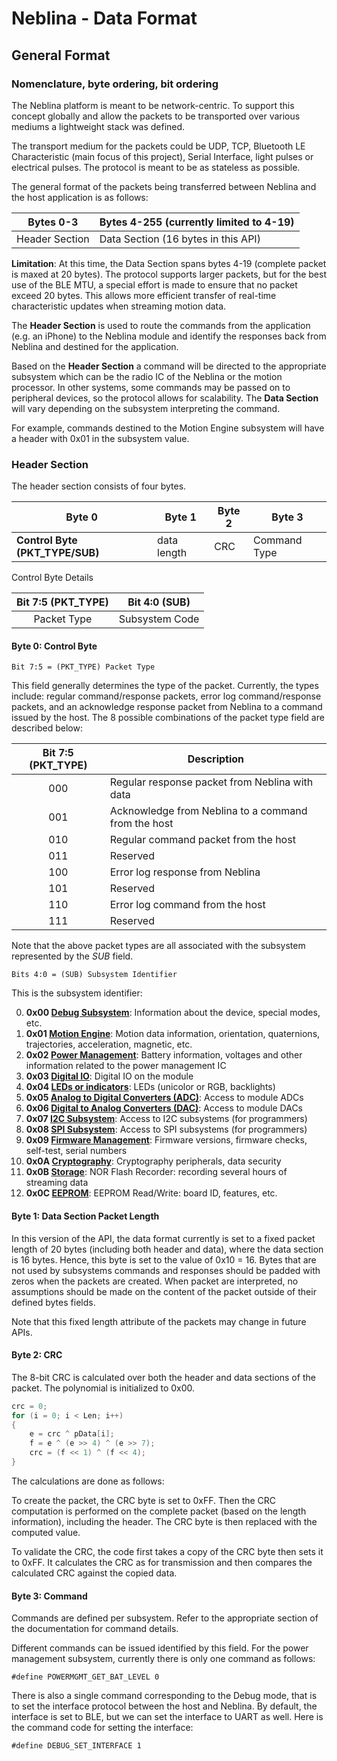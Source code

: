 # Neblina - Data Format

## General Format

### Nomenclature, byte ordering, bit ordering

The Neblina platform is meant to be network-centric.  To support this concept globally and allow the packets to be transported over various mediums a lightweight stack was defined.  

The transport medium for the packets could be UDP, TCP, Bluetooth LE Characteristic (main focus of this project), Serial Interface, light pulses or electrical pulses.  The protocol is meant to be as stateless as possible.

The general format of the packets being transferred between Neblina and the host application is as follows:

| Bytes 0-3      | Bytes 4-255 (currently limited to 4-19)    |
|----------------|----------------|
| Header Section | Data Section (16 bytes in this API)  |

**Limitation**: At this time, the Data Section spans bytes 4-19 (complete packet is maxed at 20 bytes).  The protocol supports larger packets, but for the best use of the BLE MTU, a special effort is made to ensure that no packet exceed 20 bytes.  This allows more efficient transfer of real-time characteristic updates when streaming motion data.

The **Header Section** is used to route the commands from the application (e.g. an iPhone) to the Neblina module and identify the responses back from Neblina and destined for the application.

Based on the **Header Section** a command will be directed to the appropriate subsystem which can be the radio IC of the Neblina or the motion processor.  In other systems, some commands may be passed on to peripheral devices, so the protocol allows for scalability.  The **Data Section** will vary depending on the subsystem interpreting the command.

For example, commands destined to the Motion Engine subsystem will have a header with 0x01 in the subsystem value.

### Header Section
The header section consists of four bytes.

|  Byte 0  |  Byte 1 | Byte 2 |   Byte 3   |
|----------|---------|--------|------------|
|    **Control Byte (PKT_TYPE/SUB)** | data length|  CRC   |Command Type|

Control Byte Details

|  Bit 7:5 (PKT_TYPE) |   Bit 4:0 (SUB)  |
|:-------------------:|:----------------:|
|     Packet Type     |  Subsystem Code  |


#### Byte 0: Control Byte
`Bit 7:5 = (PKT_TYPE) Packet Type`

This field generally determines the type of the packet. Currently, the types include: regular command/response packets, error log command/response packets, and an acknowledge response packet from Neblina to a command issued by the host. The 8 possible combinations of the packet type field are described below:

|  Bit 7:5 (PKT_TYPE) |                    Description                    |
|:-------------------:|---------------------------------------------------|
|         000         |Regular response packet from Neblina with data     |
|         001         |Acknowledge from Neblina to a command from the host|
|         010         |Regular command packet from the host               |
|         011         |Reserved                                           |
|         100         |Error log response from Neblina                    |
|         101         |Reserved                                           |
|         110         |Error log command from the host                    |
|         111         |Reserved                                           |

Note that the above packet types are all associated with the subsystem represented by the *SUB* field. 

<!---
```c 
Bit#7: (ERR) Error Log Indicator
```
If set to 1, it shows that the packet is an error log command/response associated with the subsystem represented by *SUB*. Otherwise, if set to 0, it shows that the packet is a regular command/response associated with the subsystem represented by *SUB*.

```c 
Bit#6: (CR) Command/Response Indicator
```
If set to 1, it shows that the packet is a command from the host to the target device. Otherwise, the packet is a response from the target to the host. *Note: Target is usually the Neblina module or one of its component, host is a tablet or smartphone*

```c 
Bit#5: (ACK) Acknowledge Indicator
```
If set to 1, it shows that the packet is a simple acknowledge response from Neblina to a command issued by the host.
--->

`Bits 4:0 = (SUB) Subsystem Identifier`

This is the subsystem identifier:

0. **0x00 [Debug Subsystem](/debug.html)**: Information about the device, special modes, etc.
1. **0x01 [Motion Engine](/../motionenginepackets.md)**: Motion data information, orientation, quaternions, trajectories, acceleration, magnetic, etc.
2. **0x02 [Power Management](/powermanagement.html)**: Battery information, voltages and other information related to the power management IC
3. **0x03 [Digital IO](/digitalio.html)**: Digital IO on the module
4. **0x04 [LEDs or indicators](/led.html)**: LEDs (unicolor or RGB, backlights)
5. **0x05 [Analog to Digital Converters (ADC)](/adc.html)**: Access to module ADCs
6. **0x06 [Digital to Analog Converters (DAC)](/dac.html)**: Access to module DACs
7. **0x07 [I2C Subsystem](/i2c.html)**: Access to I2C subsystems (for programmers)
8. **0x08 [SPI Subsystem](/spi.html)**: Access to SPI subsystems (for programmers)
9. **0x09 [Firmware Management](/firmware.html)**: Firmware versions, firmware checks, self-test, serial numbers
10. **0x0A [Cryptography](/security.html)**: Cryptography peripherals, data security
11. **0x0B [Storage](/norflash.html)**: NOR Flash Recorder: recording several hours of streaming data
12. **0x0C [EEPROM](/eeprom.html)**: EEPROM Read/Write: board ID, features, etc. 

#### Byte 1: Data Section Packet Length

In this version of the API, the data format currently is set to a fixed packet length of 20 bytes (including both header and data), where the data section is 16 bytes. Hence, this byte is set to the value of 0x10 = 16.  Bytes that are not used by subsystems commands and responses should be padded with zeros when the packets are created.  When packet are interpreted, no assumptions should be made on the content of the packet outside of their defined bytes fields.

Note that this fixed length attribute of the packets may change in future APIs.

#### Byte 2: CRC
The 8-bit CRC is calculated over both the header and data sections of the packet. The polynomial is initialized to 0x00.

```c
crc = 0;
for (i = 0; i < Len; i++)
{
    e = crc ^ pData[i];
    f = e ^ (e >> 4) ^ (e >> 7);
    crc = (f << 1) ^ (f << 4);
}
```    

The calculations are done as follows:

To create the packet, the CRC byte is set to 0xFF.  Then the CRC computation is performed on the complete packet (based on the length information), including the header. The CRC byte is then replaced with the computed value.

To validate the CRC, the code first takes a copy of the CRC byte then sets it to 0xFF.  It calculates the CRC as for transmission and then compares the calculated CRC against the copied data.

#### Byte 3: Command

Commands are defined per subsystem.  Refer to the appropriate section of the documentation for command details.

Different commands can be issued identified by this field. For the power management subsystem, currently there is only one command as follows:

`#define POWERMGMT_GET_BAT_LEVEL 0`

There is also a single command corresponding to the Debug mode, that is to set the interface protocol between the host and Neblina. By default, the interface is set to BLE, but we can set the interface to UART as well. Here is the command code for setting the interface:

`#define DEBUG_SET_INTERFACE 1`
